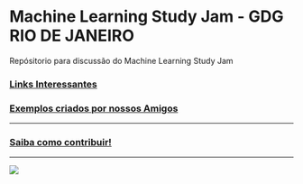 # Machine Learning Study Jam - GDG RIO DE JANEIRO
Repósitorio para discussão do Machine Learning Study Jam


### [Links Interessantes](https://github.com/gdgrio/mlcc/blob/master/ML_AWESOME_LINKS.md)
### [Exemplos criados por nossos Amigos](https://github.com/gdgrio/mlcc/blob/master/SAMPLES_BY_FRIENDS.md)
---
### [Saiba como contribuir!](https://github.com/gdgrio/mlcc/blob/master/CONTRIBUTE.md)
---
<a href="https://www.meetup.com/pt-BR/GDGRioDeJaneiro/" target="_blank"><img src="http://farm1.staticflickr.com/591/23771435115_af0eaebc15_b.jpg"></a>
